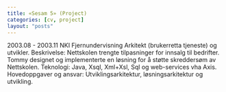 ```yaml
---
title: «Sesam 5» (Project)
categories: [cv, project]
layout: "posts"
---
```


2003.08 - 2003.11
NKI Fjernundervisning
Arkitekt (brukerretta tjeneste) og utvikler.
Beskrivelse: Nettskolen trengte tilpasninger for innsalg til bedrifter.
Tommy designet og implementerte en løsning for å støtte skreddersøm av Nettskolen.
Teknologi: Java, Xsql, Xml+Xsl, Sql og web-services vha Axis.
Hovedoppgaver og ansvar: Utviklingsarkitektur, løsningsarkitektur og utvikling.
